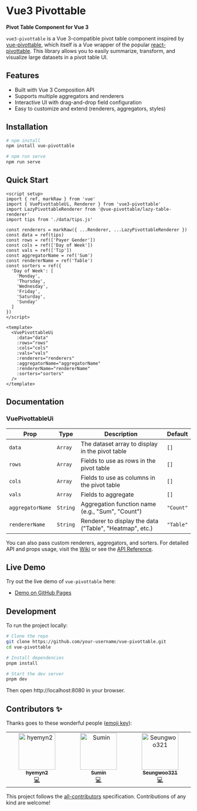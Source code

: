# Vue3 Pivottable

<!-- [![All Contributors](https://img.shields.io/badge/all_contributors-1-orange.svg?style=flat-square)](#contributors-) -->

**Pivot Table Component for Vue 3**

`vue3-pivottable` is a Vue 3-compatible pivot table component inspired by [vue-pivottable](https://github.com/Seungwoo321/vue-pivottable), which itself is a Vue wrapper of the popular [react-pivottable](https://github.com/plotly/react-pivottable). This library allows you to easily summarize, transform, and visualize large datasets in a pivot table UI.

<!-- ALL-CONTRIBUTORS-BADGE:START - Do not remove or modify this section -->

<!-- [![All Contributors](https://img.shields.io/badge/all_contributors-1-orange.svg?style=flat-square)](#contributors-) -->

<!-- ALL-CONTRIBUTORS-BADGE:END -->

<!-- This template should help get you started developing with Vue 3 in Vite. The template uses Vue 3 `<script setup>` SFCs, check out the [script setup docs](https://v3.vuejs.org/api/sfc-script-setup.html#sfc-script-setup) to learn more.

Learn more about IDE Support for Vue in the [Vue Docs Scaling up Guide](https://vuejs.org/guide/scaling-up/tooling.html#ide-support). -->

<!-- 주요 기능 -->

## Features

- Built with Vue 3 Composition API
- Supports multiple aggregators and renderers
- Interactive UI with drag-and-drop field configuration
- Easy to customize and extend (renderers, aggregators, styles)

<!-- 설치 방법 -->

## Installation

```bash
# npm install
npm install vue-pivottable

# npm run serve
npm run serve
```

<!-- 사용법 (Quick Start)-->

## Quick Start

```vue
<script setup>
import { ref, markRaw } from 'vue'
import { VuePivottableUi, Renderer } from 'vue3-pivottable'
import LazyPivottableRenderer from '@vue-pivottable/lazy-table-renderer'
import tips from './data/tips.js'

const renderers = markRaw({ ...Renderer, ...LazyPivottableRenderer })
const data = ref(tips)
const rows = ref(['Payer Gender'])
const cols = ref(['Day of Week'])
const vals = ref(['Tip'])
const aggregatorName = ref('Sum')
const rendererName = ref('Table')
const sorters = ref({
  'Day of Week': [
    'Monday',
    'Thursday',
    'Wednesday',
    'Friday',
    'Saturday',
    'Sunday'
  ]
})
</script>

<template>
  <VuePivottableUi
    :data="data"
    :rows="rows"
    :cols="cols"
    :vals="vals"
    :renderers="renderers"
    :aggregatorName="aggregatorName"
    :rendererName="rendererName"
    :sorters="sorters"
  />
</template>
```

<!-- 링크나 세부 API 설명 -->

## Documentation

### VuePivottableUi

| Prop             | Type     | Description                                             | Default   |
| ---------------- | -------- | ------------------------------------------------------- | --------- |
| `data`           | `Array`  | The dataset array to display in the pivot table         | `[]`      |
| `rows`           | `Array`  | Fields to use as rows in the pivot table                | `[]`      |
| `cols`           | `Array`  | Fields to use as columns in the pivot table             | `[]`      |
| `vals`           | `Array`  | Fields to aggregate                                     | `[]`      |
| `aggregatorName` | `String` | Aggregation function name (e.g., "Sum", "Count")        | `"Count"` |
| `rendererName`   | `String` | Renderer to display the data ("Table", "Heatmap", etc.) | `"Table"` |

You can also pass custom renderers, aggregators, and sorters.
For detailed API and props usage, visit the [Wiki](https://github.com/your-username/vue3-pivottable/wiki) or see the [API Reference](https://your-docs-site.com/api).

<!-- 데모 사이트 링크 (없으면 임시로 로컬에서 돌릴 수 있는 설명)-->

## Live Demo

Try out the live demo of `vue-pivottable` here:

- [Demo on GitHub Pages](https://your-username.github.io/vue3-pivottable/)

## Development

To run the project locally:

```bash
# Clone the repo
git clone https://github.com/your-username/vue-pivottable.git
cd vue-pivottable

# Install dependencies
pnpm install

# Start the dev server
pnpm dev

```

Then open http://localhost:8080 in your browser.

<!-- end -->

## Contributors ✨

Thanks goes to these wonderful people ([emoji key](https://allcontributors.org/docs/en/emoji-key)):

<!-- ALL-CONTRIBUTORS-LIST:START - Do not remove or modify this section -->
<!-- prettier-ignore-start -->
<!-- markdownlint-disable -->
<table>
  <tbody>
    <tr>
      <td align="center" valign="top" width="14.28%"><a href="https://github.com/hyemyn2"><img src="https://avatars.githubusercontent.com/u/67949202?v=4?s=100" width="100px;" alt="hyemyn2"/><br /><sub><b>hyemyn2</b></sub></a><br /><a href="https://github.com/vue-pivottable/vue3-pivottable/commits?author=hyemyn2" title="Code">💻</a></td>
      <td align="center" valign="top" width="14.28%"><a href="https://github.com/gingerbeerlime"><img src="https://avatars.githubusercontent.com/u/89768065?v=4?s=100" width="100px;" alt="Sumin"/><br /><sub><b>Sumin</b></sub></a><br /><a href="https://github.com/vue-pivottable/vue3-pivottable/commits?author=gingerbeerlime" title="Code">💻</a></td>
      <td align="center" valign="top" width="14.28%"><a href="https://seungwoo321.github.io"><img src="https://avatars.githubusercontent.com/u/13829929?v=4?s=100" width="100px;" alt="Seungwoo321"/><br /><sub><b>Seungwoo321</b></sub></a><br /><a href="https://github.com/vue-pivottable/vue3-pivottable/commits?author=Seungwoo321" title="Code">💻</a></td>
    </tr>
  </tbody>
</table>

<!-- markdownlint-restore -->
<!-- prettier-ignore-end -->

<!-- ALL-CONTRIBUTORS-LIST:END -->

This project follows the [all-contributors](https://github.com/all-contributors/all-contributors) specification. Contributions of any kind are welcome!
